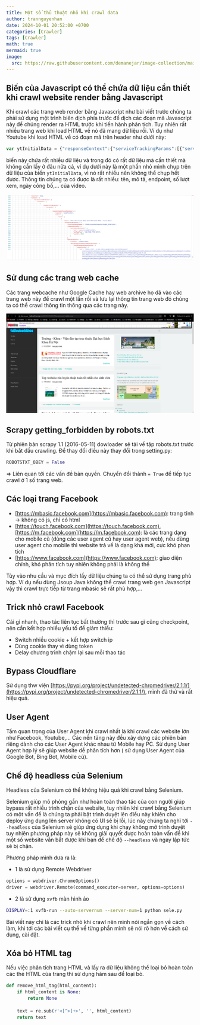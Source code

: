 ```yaml
---
title: Một số thủ thuật nhỏ khi crawl data
author: trannguyenhan 
date: 2024-10-01 20:52:00 +0700
categories: [Crawler]
tags: [Crawler]
math: true
mermaid: true
image:
  src: https://raw.githubusercontent.com/demanejar/image-collection/main/ScrapySplash/scrapy_splash_795857e959.png
---
```


## Biến của Javascript có thể chứa dữ liệu cần thiết khi crawl website render bằng Javascript

Khi crawl các trang web render bằng Javascript như bài viết trước chúng ta phải sử dụng một trình biên dịch phía trước để dịch các đoạn mã Javascript này để chúng render ra HTML trước khi tiến hành phân tích. Tuy nhiên rất nhiều trang web khi load HTML về nó đã mang dữ liệu rồi. Ví dụ như Youtube khi load HTML về có đoạn mã trên header như dưới này: 

```javascript
var ytInitialData = {"responseContext":{"serviceTrackingParams":[{"service":"GFEEDBACK","params":[{"key":"route","value":"channel."},{"key":"is_owner","value":"false"},{"key":"is_alc_surface","value":"false"},{"key":"browse_id","value":"UCHP_xaIhyLPZv90otD2SehA"},{"key":"browse_id_prefix","value":""},{"key":"logged_in","value":"1"},{"key":"e","value":"9405957,23804281,23966208,23986031,24004644,24077241,24108448,24166867,24181174,24241378,24290971,24425061,24439361,24453989,24495712,24542367,24548629,24566687,24699899,39325798,39325815,39325854,39326587,39326596,39326613,39326617,39326681,39326965,39327050,39327093,39327367,39327561,39327571,39327591,39327598,39327635,51009781,51010235,51017346,51020570,51025415,51030101,51037344,51037349,51041512,51050361,51053689,51057842,51057855,51063643,51064835,51072748,51091058,51095478,51098297,51098299,51101169,51111738,51112978,51115184,51124104,51125020,51133103,51134507,51141472,51144926,51145218,51151423,51152050,51153490,51157411,51157430,51157432,51157841,51157895,51158514,51160545,51162170,51165467,51169118,51176511,51177818,51178310,51178329,51178344,51178353,51178982,51183909,51184990,51186528,51190652,51194136,51195231,51204329,51209050,5..
```

biến này chứa rất nhiều dữ liệu và trong đó có rất dữ liệu mà cần thiết mà không cần lấy ở đâu nữa cả, ví dụ dưới này là một phần nhỏ mình chụp trên dữ liệu của biến `ytInitialData`, vì nó rất nhiều nên không thể chụp hết được. Thông tin chúng ta có được là rất nhiều: tên, mô tả, endpoint, số lượt xem, ngày công bố,... của video.

![](https://raw.githubusercontent.com/demanejar/image-collection/refs/heads/main/trick-crawler/youtube-ytinit.png)

## Sử dung các trang web cache

Các trang webcache như Google Cache hay web archive họ đã vào các trang web này để crawl một lần rồi và lưu lại thông tin trang web đó chúng ta có thể crawl thông tin thông qua các trang này.

![](https://raw.githubusercontent.com/demanejar/image-collection/refs/heads/main/trick-crawler/webarchivepreview.png)

## Scrapy getting_forbidden by robots.txt

Từ phiên bản scrapy 1.1 (2016-05-11) dowloader sẽ tải về tập robots.txt trước khi bắt đầu crawling. Để thay đổi điều này thay đổi trong setting.py: 

```python
ROBOTSTXT_OBEY = False
```

=> Liên quan tới các vấn đề bản quyền. Chuyển đổi thành `= True` để tiếp tục crawl ở 1 số trang web.

## Các loại trang Facebook

- [https://mbasic.facebook.com](https://mbasic.facebook.com): trang tĩnh -> không có js, chỉ có html
- [https://touch.facebook.com](https://touch.facebook.com), [https://m.facebook.com](https://m.facebook.com): là các trang dạng cho mobile cũ (dùng các user agent cũ hay user agent web), nếu dùng user agent cho mobile thì website trả về là dạng khá mới, cực khó phan tích
- [https://www.facebook.com](https://www.facebook.com): giao diện chính, khó phân tích tuy nhiên không phải là không thể

Tùy vào nhu cầu và mục đích lấy dữ liệu chúng ta có thể sử dụng trang phù hợp. Ví dụ nếu dùng Jsoup Java không thể crawl trang web gen Javascript vậy thì crawl trực tiếp từ trang mbasic sẽ rất phù hợp,...

## Trick nhỏ crawl Facebook

Cái gì nhanh, thao tác liên tục bất thường thì trước sau gì cũng checkpoint, nên cần kết hợp nhiều yếu tố để giảm thiểu:

-   Switch nhiều cookie + kết hợp switch ip
-   Dùng cookie thay vì dùng token
-   Delay chương trình chậm lại sau mỗi thao tác

## Bypass Cloudflare

Sử dụng thw viện [https://pypi.org/project/undetected-chromedriver/2.1.1/](https://pypi.org/project/undetected-chromedriver/2.1.1/), mình đã thử và rất hiệu quả.

## User Agent

Tầm quan trọng của User Agent khi crawl nhất là khi crawl các website lớn như Facebook, Youtube,... Các nền tảng này đều xây dựng các phiên bản riêng dành cho các User Agent khác nhau từ Mobile hay PC. Sử dụng User Agent hợp lý sẽ giúp website dễ phân tích hơn ( sử dụng User Agent của Google Bot, Bing Bot, Mobile cũ).

## Chế độ headless của Selenium

Headless của Selenium có thể không hiệu quả khi crawl bằng Selenium. 

Selenium giúp mô phỏng gần như hoàn toàn thao tác của con người giúp bypass rất nhiều trình chặn của website, tuy nhiên khi crawl bằng Selenium có một vấn đề là chúng ta phải bật trình duyệt lên điều này khiên cho deploy ứng dụng lên server không có UI sẽ bị lỗi, lúc này chúng ta nghĩ tới `--headless` của Selenium sẽ giúp ứng dụng khi chạy không mở trình duyệt tuy nhiên phương pháp này sẽ không giải quyết được hoàn toàn vấn đề khi một số website vẫn bắt được khi bạn để chế độ `--headless` và ngay lập tức sẽ bị chặn.

Phương pháp mình đưa ra là: 

- 1 là sử dụng Remote Webdriver

```python
options = webdriver.ChromeOptions()
driver = webdriver.Remote(command_executor=server, options=options)
```

- 2 là sử dụng `xvfb` màn hình ảo

```bash
DISPLAY=:1 xvfb-run --auto-servernum --server-num=1 python sele.py
```

Bài viết này chỉ là các trick nhỏ khi crawl nên mình nói ngắn gọn về cách làm, khi tới các bài viết cụ thể về từng phần mình sẽ nói rõ hơn về cách sử dụng, cài đặt.

## Xóa bỏ HTML tag 

Nếu việc phân tích trang HTML và lấy ra dữ liệu không thể loại bỏ hoàn toàn các thẻ HTML của trang thì sử dụng hàm sau để loại bỏ.

```python
def remove_html_tag(html_content):
    if html_content is None:
        return None

    text = re.sub(r'<[^>]+>', '', html_content)
    return text
```